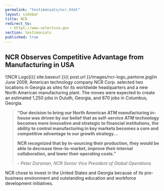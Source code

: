 ```yaml
---
permalink: "testimonials/ncr.html"
layout: sidebar
title: NCR
redirect_to:
  - https://www.selectusa.gov
section: testimonials
published: true
---
```

 

## NCR Observes Competitive Advantage from Manufacturing in USA

<span class="imgright">![NCR Logo]({{ site.baseurl }}{{ post.url }}/images/ncr-logo_pantone.jpg)</span>In June 2009, American technology company NCR Corp. selected two locations in Georgia as sites for its worldwide headquarters and a new North American manufacturing plant. The moves were expected to create an estimated 1,250 jobs in Duluth, Georgia, and 870 jobs in Columbus, Georgia.

>**“Our decision to bring our North American ATM manufacturing in-house was driven by our belief that as self-service ATM technology becomes more innovative and strategic to financial institutions, the ability to control manufacturing in key markets becomes a core and competitive advantage to our growth strategy...**
>
>**NCR recognized that by in-sourcing their production, they would be able to decrease time-to-market, improve their internal collaboration, and lower their operating costs.”**
>
>_- Peter Dorsman, NCR Senior Vice President of Global Operations_

NCR chose to invest in the United States and Georgia because of its pro-business environment and outstanding education and workforce development initiatives.&nbsp;
